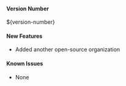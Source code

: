 #### Version Number
${version-number}

#### New Features
 - Added another open-source organization

#### Known Issues
 - None
